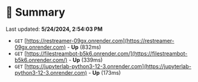 # 📖 Summary
Last updated: **5/24/2024, 2:54:03 PM**

- `GET` [https://restreamer-09gx.onrender.com](https://restreamer-09gx.onrender.com) - **Up** (832ms)
- `GET` [https://filestreambot-b5k6.onrender.com/](https://filestreambot-b5k6.onrender.com/) - **Up** (339ms)
- `GET` [https://jupyterlab-python3-12-3.onrender.com](https://jupyterlab-python3-12-3.onrender.com) - **Up** (173ms)
